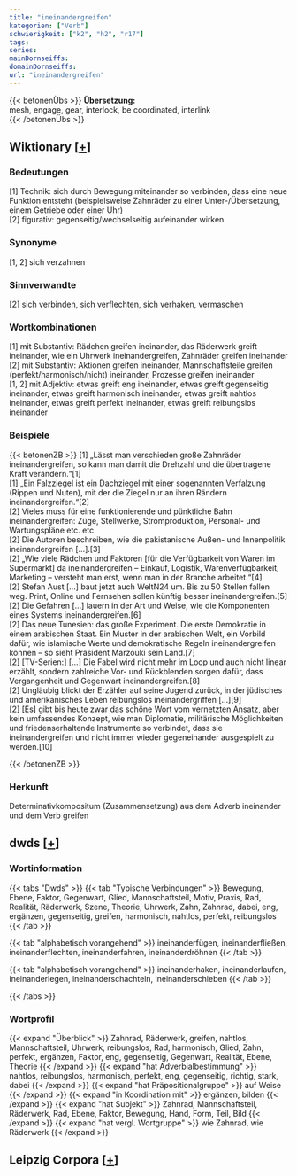 ```yaml
---
title: "ineinandergreifen"
kategorien: ["Verb"]
schwierigkeit: ["k2", "h2", "r17"]
tags:
series:
mainDornseiffs:
domainDornseiffs:
url: "ineinandergreifen"
---
```


{{< betonenÜbs >}}
**Übersetzung:**  
mesh, engage, gear, interlock, be coordinated, interlink  
{{< /betonenÜbs >}}

## Wiktionary [[+](https://de.wiktionary.org/wiki/ineinandergreifen)]

### Bedeutungen
[1] Technik: sich durch Bewegung miteinander so verbinden, dass eine neue Funktion entsteht (beispielsweise Zahnräder zu einer Unter-/Übersetzung, einem Getriebe oder einer Uhr)  
[2] figurativ: gegenseitig/wechselseitig aufeinander wirken  

### Synonyme
[1, 2] sich verzahnen  

### Sinnverwandte
[2] sich verbinden, sich verflechten, sich verhaken, vermaschen  

### Wortkombinationen
[1] mit Substantiv: Rädchen greifen ineinander, das Räderwerk greift ineinander, wie ein Uhrwerk ineinandergreifen, Zahnräder greifen ineinander  
[2] mit Substantiv: Aktionen greifen ineinander, Mannschaftsteile greifen (perfekt/harmonisch/nicht) ineinander, Prozesse greifen ineinander  
[1, 2] mit Adjektiv: etwas greift eng ineinander, etwas greift gegenseitig ineinander, etwas greift harmonisch ineinander, etwas greift nahtlos ineinander, etwas greift perfekt ineinander, etwas greift reibungslos ineinander  

### Beispiele
{{< betonenZB >}}
[1] „Lässt man verschieden große Zahnräder ineinandergreifen, so kann man damit die Drehzahl und die übertragene Kraft verändern.“[1]  
[1] „Ein Falzziegel ist ein Dachziegel mit einer sogenannten Verfalzung (Rippen und Nuten), mit der die Ziegel nur an ihren Rändern ineinandergreifen.“[2]  
[2] Vieles muss für eine funktionierende und pünktliche Bahn ineinandergreifen: Züge, Stellwerke, Stromproduktion, Personal- und Wartungspläne etc. etc.  
[2] Die Autoren beschreiben, wie die pakistanische Außen- und Innenpolitik ineinandergreifen […].[3]  
[2] „Wie viele Rädchen und Faktoren [für die Verfügbarkeit von Waren im Supermarkt] da ineinandergreifen – Einkauf, Logistik, Warenverfügbarkeit, Marketing – versteht man erst, wenn man in der Branche arbeitet.“[4]  
[2] Stefan Aust […] baut jetzt auch WeltN24 um. Bis zu 50 Stellen fallen weg. Print, Online und Fernsehen sollen künftig besser ineinandergreifen.[5]  
[2] Die Gefahren […] lauern in der Art und Weise, wie die Komponenten eines Systems ineinandergreifen.[6]  
[2] Das neue Tunesien: das große Experiment. Die erste Demokratie in einem arabischen Staat. Ein Muster in der arabischen Welt, ein Vorbild dafür, wie islamische Werte und demokratische Regeln ineinandergreifen können – so sieht Präsident Marzouki sein Land.[7]  
[2] [TV-Serien:] […] Die Fabel wird nicht mehr im Loop und auch nicht linear erzählt, sondern zahlreiche Vor- und Rückblenden sorgen dafür, dass Vergangenheit und Gegenwart ineinandergreifen.[8]  
[2] Ungläubig blickt der Erzähler auf seine Jugend zurück, in der jüdisches und amerikanisches Leben reibungslos ineinandergriffen […][9]  
[2] [Es] gibt bis heute zwar das schöne Wort vom vernetzten Ansatz, aber kein umfassendes Konzept, wie man Diplomatie, militärische Möglichkeiten und friedenserhaltende Instrumente so verbindet, dass sie ineinandergreifen und nicht immer wieder gegeneinander ausgespielt zu werden.[10]  

{{< /betonenZB >}}
### Herkunft
Determinativkompositum (Zusammensetzung) aus dem Adverb ineinander und dem Verb greifen  



## dwds [[+](https://www.dwds.de/wb/ineinandergreifen)]

### Wortinformation
{{< tabs "Dwds" >}}
{{< tab "Typische Verbindungen" >}}
Bewegung, Ebene, Faktor, Gegenwart, Glied, Mannschaftsteil, Motiv, Praxis, Rad, Realität, Räderwerk, Szene, Theorie, Uhrwerk, Zahn, Zahnrad, dabei, eng, ergänzen, gegenseitig, greifen, harmonisch, nahtlos, perfekt, reibungslos
{{< /tab >}}

{{< tab "alphabetisch vorangehend" >}}
ineinanderfügen, ineinanderfließen, ineinanderflechten, ineinanderfahren, ineinanderdröhnen
{{< /tab >}}

{{< tab "alphabetisch vorangehend" >}}
ineinanderhaken, ineinanderlaufen, ineinanderlegen, ineinanderschachteln, ineinanderschieben
{{< /tab >}}

{{< /tabs >}}

### Wortprofil
{{< expand "Überblick" >}} Zahnrad, Räderwerk, greifen, nahtlos, Mannschaftsteil, Uhrwerk, reibungslos, Rad, harmonisch, Glied, Zahn, perfekt, ergänzen, Faktor, eng, gegenseitig, Gegenwart, Realität, Ebene, Theorie {{< /expand >}}
{{< expand "hat Adverbialbestimmung" >}} nahtlos, reibungslos, harmonisch, perfekt, eng, gegenseitig, richtig, stark, dabei {{< /expand >}}
{{< expand "hat Präpositionalgruppe" >}} auf Weise {{< /expand >}}
{{< expand "in Koordination mit" >}} ergänzen, bilden {{< /expand >}}
{{< expand "hat Subjekt" >}} Zahnrad, Mannschaftsteil, Räderwerk, Rad, Ebene, Faktor, Bewegung, Hand, Form, Teil, Bild {{< /expand >}}
{{< expand "hat vergl. Wortgruppe" >}} wie Zahnrad, wie Räderwerk {{< /expand >}}

## Leipzig Corpora [[+](https://corpora.uni-leipzig.de/en/res?word=ineinandergreifen&corpusId=deu_newscrawl-public_2018)]

